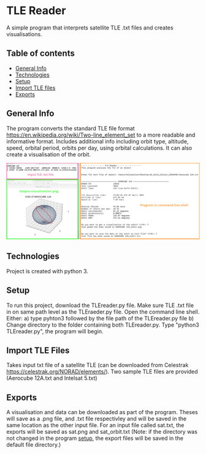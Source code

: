 # TLE Reader

A simple program that interprets satellite TLE .txt files and creates visualisations.

## Table of contents
* [General Info](#general-info)
* [Technologies](#technologies)
* [Setup](#setup)
* [Import TLE files](#import-tle-files)
* [Exports](#exports)

## General Info
The program converts the standard TLE file format https://en.wikipedia.org/wiki/Two-line_element_set to a more readable and informative format.
Includes additional info including orbit type, altitude, speed, orbital period, orbits per day, using orbital calculations.
It can also create a visualisation of the orbit.

![Example Picture](./images/example_2.png)

## Technologies
Project is created with python 3.

## Setup
To run this project, download the TLEreader.py file. Make sure TLE .txt file in on same path level as the TLEraeder.py file. Open the command line shell.
Either:
a) type pyhton3 followed by the file path of the TLEreader.py file 
b) Change directory to the folder containing both TLEreader.py. Type "python3 TLEreader.py", the program will begin.

## Import TLE Files
Takes input txt file of a satellite TLE (can be downloaded from Celestrak https://celestrak.org/NORAD/elements/).
Two sample TLE files are provided (Aerocube 12A.txt and Intelsat 5.txt)

## Exports
A visualisation and data can be downloaded as part of the program.
Theses will save as a .png file, and .txt file respectivley and will be saved in the same location as the other input file.
For an input file called sat.txt, the exports will be saved as sat.png and sat_orbit.txt
(Note: if the directory was not changed in the program [setup](#setup), the export files will be saved in the default file directory.)


